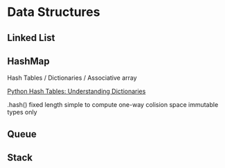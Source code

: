 Data Structures
===============

Linked List
-----------


HashMap
-------


Hash Tables / Dictionaries / Associative array

[Python Hash Tables: Understanding Dictionaries](http://thepythoncorner.com/dev/hash-tables-understanding-dictionaries/)

.hash()
fixed length
simple to compute
one-way
colision space
immutable types only

Queue
-----

Stack
-----

